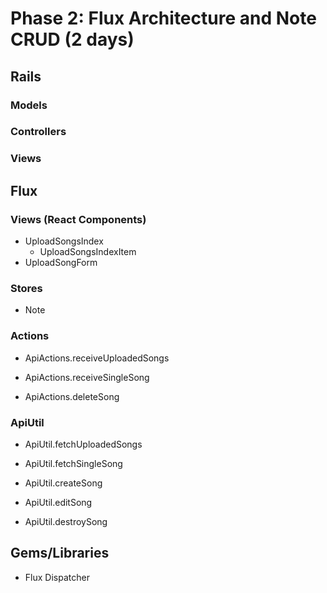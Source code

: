 # Phase 2: Flux Architecture and Note CRUD (2 days)

## Rails
### Models

### Controllers


### Views

## Flux
### Views (React Components)
* UploadSongsIndex
  - UploadSongsIndexItem
* UploadSongForm

### Stores
* Note

### Actions
* ApiActions.receiveUploadedSongs

* ApiActions.receiveSingleSong
* ApiActions.deleteSong

### ApiUtil
* ApiUtil.fetchUploadedSongs

* ApiUtil.fetchSingleSong
* ApiUtil.createSong
* ApiUtil.editSong
* ApiUtil.destroySong

## Gems/Libraries
* Flux Dispatcher

